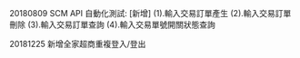 20180809 SCM API 自動化測試: 
[新增] 
(1).輸入交易訂單產生 
(2).輸入交易訂單刪除 
(3).輸入交易訂單查詢 
(4).輸入交易單號開關狀態查詢

20181225 新增全家超商重複登入/登出